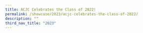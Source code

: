 ```yaml
---
title: ACJC Celebrates the Class of 2022!
permalink: /showcase/2023/acjc-celebrates-the-class-of-2022/
description: ""
third_nav_title: "2023"
---
```

